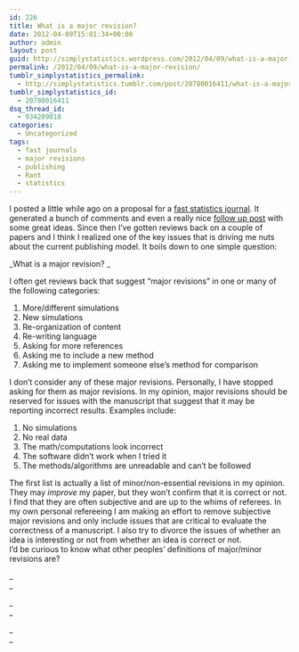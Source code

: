 ```yaml
---
id: 226
title: What is a major revision?
date: 2012-04-09T15:01:34+00:00
author: admin
layout: post
guid: http://simplystatistics.wordpress.com/2012/04/09/what-is-a-major-revision
permalink: /2012/04/09/what-is-a-major-revision/
tumblr_simplystatistics_permalink:
  - http://simplystatistics.tumblr.com/post/20780016411/what-is-a-major-revision
tumblr_simplystatistics_id:
  - 20780016411
dsq_thread_id:
  - 934209018
categories:
  - Uncategorized
tags:
  - fast journals
  - major revisions
  - publishing
  - Rant
  - statistics
---
```

I posted a little while ago on a proposal for a <a href="http://simplystatistics.tumblr.com/post/19289280474/a-proposal-for-a-really-fast-statistics-journal" target="_blank">fast statistics journal</a>. It generated a bunch of comments and even a really nice <a href="http://yihui.name/en/2012/03/a-really-fast-statistics-journal/" target="_blank">follow up post</a> with some great ideas. Since then I&#8217;ve gotten reviews back on a couple of papers and I think I realized one of the key issues that is driving me nuts about the current publishing model. It boils down to one simple question: 

_What is a major revision? _

I often get reviews back that suggest &#8220;major revisions&#8221; in one or many of the following categories:

  1. More/different simulations
  2. New simulations
  3. Re-organization of content
  4. Re-writing language
  5. Asking for more references
  6. Asking me to include a new method
  7. Asking me to implement someone else&#8217;s method for comparison

<div>
  I don&#8217;t consider any of these major revisions. Personally, I have stopped asking for them as major revisions. In my opinion, major revisions should be reserved for issues with the manuscript that suggest that it may be reporting incorrect results. Examples include:
</div>

<div>
  <ol>
    <li>
      No simulations
    </li>
    <li>
      No real data
    </li>
    <li>
      The math/computations look incorrect
    </li>
    <li>
      The software didn&#8217;t work when I tried it
    </li>
    <li>
      The methods/algorithms are unreadable and can&#8217;t be followed
    </li>
  </ol>
  
  <div>
    The first list is actually a list of minor/non-essential revisions in my opinion. They may <em>improve</em> my paper, but they won&#8217;t confirm that it is correct or not. I find that they are often subjective and are up to the whims of referees. In my own personal refereeing I am making an effort to remove subjective major revisions and only include issues that are critical to evaluate the correctness of a manuscript. I also try to divorce the issues of whether an idea is interesting or not from whether an idea is correct or not. 
  </div>
</div>

<div>
</div>

<div>
  I&#8217;d be curious to know what other peoples&#8217; definitions of major/minor revisions are?
</div>

_  
_ 

_  
_ 

_  
_